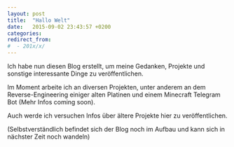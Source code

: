 ```yaml
---
layout: post
title:  "Hallo Welt"
date:   2015-09-02 23:43:57 +0200
categories: 
redirect_from:
#  - 201x/x/
---
```


Ich habe nun diesen Blog erstellt, um meine Gedanken, Projekte und sonstige interessante Dinge zu veröffentlichen.

Im Moment arbeite ich an diversen Projekten, unter anderem an dem Reverse-Engineering  einiger alten Platinen und einem Minecraft Telegram Bot (Mehr Infos coming soon).

Auch werde ich versuchen Infos über ältere Projekte  hier zu veröffentlichen.

(Selbstverständlich befindet sich der Blog noch im Aufbau und kann sich in nächster Zeit noch wandeln)